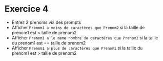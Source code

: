 # Exercice 4

- Entrez 2 prenoms via des prompts
- Afficher `Prenom1 a moins de caractères que Prenom2` si la taille de prenom1 est < taille de prenom2
- Afficher `Prenom1 a le meme nombre de caractères que Prenom2` si la taille du prenom1 est == taille de prenom2
- Afficher `Prenom1 a plus de caractères que Prenom2` si la taille du prenom1 est > taille de prenom2